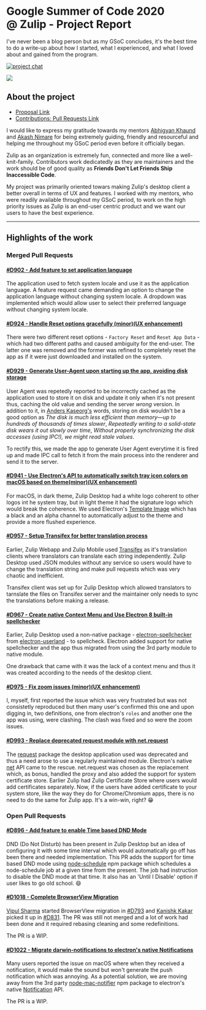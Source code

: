 # Google Summer of Code 2020 @ Zulip - Project Report

I've never been a blog person but as my GSoC concludes, it's the best time to do a write-up about how I started, what I experienced, and what I loved about and gained from the program.

[![project chat](https://img.shields.io/badge/zulip-join_chat-brightgreen.svg)](https://chat.zulip.org)

<img src="https://i.imgur.com/BRMm7yn.png"/>


## About the project
* [Proposal Link](https://docs.google.com/document/d/11sXx6OWPosq0IAuREJpw_RTNSvCzNfuFF2KldbvnBh0/edit?usp=sharing)
* [Contributions: Pull Requests Link](https://github.com/zulip/zulip-desktop/pulls/manavmehta)

I would like to express my gratitude towards my mentors [Abhigyan Khaund](https://www.github.com/abhigyank) and [Akash Nimare](https://www.github.com/akashnimare) for being extremely guiding, friendly and resourceful and helping me throughout my GSoC period even before it officially began.

Zulip as an organization is extremely fun, connected and more like a well-knit-family. Contributors work dedicatedly as they are maintainers and the work should be of good quality as **Friends Don't Let Friends Ship Inaccessible Code**.

My project was primarily oriented towars making Zulip's desktop client a better overall in terms of UX and features.
I worked with my mentors, who were readily available throughout my GSoC period, to work on the high priority issues as Zulip is an end-user centric product and we want our users to have the best experience.
___

## Highlights of the work

### Merged Pull Requests
#### [#D902 - Add feature to set application language](https://github.com/zulip/zulip-desktop/pull/902)
The application used to fetch system locale and use it as the application language. A feature request came demanding an option to change the application language without changing system locale. A dropdown was implemented which would allow user to select their preferred language without changing system locale.

#### [#D924 - Handle Reset options gracefully (minor)(UX enhancement)](https://github.com/zulip/zulip-desktop/pull/924)
There were two different reset options - `Factory Reset` and `Reset App Data` - which had two different paths and caused ambiguity for the end-user. The latter one was removed and the former was refined to completely reset the app as if it were just downloaded and installed on the system.

#### [#D929 - Generate User-Agent upon starting up the app, avoiding disk storage](https://github.com/zulip/zulip-desktop/pull/929)
User Agent was repetedly reported to be incorrectly cached as the application used to store it on disk and update it only when it's not present thus, caching the old value and sending the server *wrong* version. In addition to it, in [Anders Kaseorg's](https://www.github.com/andersk) words, storing on disk wouldn't be a good option as *The disk is much less efficient than memory—up to hundreds of thousands of times slower*, *Repeatedly writing to a solid-state disk wears it out slowly over time*, *Without properly synchronizing the disk accesses (using IPC!), we might read stale values*.

To rectify this, we made the app to generate User Agent everytime it is fired up and made IPC call to fetch it from the main process into the renderer and send it to the server.

#### [#D941 - Use Electron's API to automatically switch tray icon colors on macOS based on theme(minor)(UX enhancement)](https://github.com/zulip/zulip-desktop/pull/941)
For macOS, in dark theme, Zulip Desktop had a white logo coherent to other logos int he system tray, but in light theme it had the signature logo which would break the coherence. We used Electron's [Template Image](https://www.electronjs.org/docs/api/native-image#template-image) which has a black and an alpha channel to automatically adjust to the theme and provide a more flushed experience.

#### [#D957 - Setup Transifex for better translation process](https://github.com/zulip/zulip-desktop/pull/957)
Earlier, Zulip Webapp and Zulip Mobile used [Transifex](https://www.transifex.com/zulip/zulip/dashboard/) as it's translation clients where translators can translate each string independently. Zulip Desktop used JSON modules without any service so users would have to change the translation string and make pull requests which was very chaotic and inefficient.

Transifex client was set up for Zulip Desktop which allowed translators to tarnslate the files on Transifex server and the maintainer only needs to sync the translations before making a release.

#### [#D967 - Create native Context Menu and Use Electron 8 built-in spellchecker](https://github.com/zulip/zulip-desktop/pull/967)
Earlier, Zulip Desktop used a non-native package - [electron-spellchecker](https://www.npmjs.com/package/electron-spellchecker) from [electron-userland](https://github.com/electron-userland/) - to spellcheck. Electron added support for native spellchecker and the app thus migrated from using the 3rd party module to native module.

One drawback that came with it was the lack of a context menu and thus it was created according to the needs of the desktop client.


#### [#D975 - Fix zoom issues (minor)(UX enhancement)](https://github.com/zulip/zulip-desktop/pull/975)
I, myself, first reported the issue which was very frustrated but was not consistetly reproduced but then many user's confirmed this one and upon digging in, two definitions, one from electron's `roles` and another one the app was using, were clashing. The clash was fixed and so were the zoom issues.


#### [#D993 - Replace deprecated request module with net.request](https://github.com/zulip/zulip-desktop/pull/993)
The [request](https://www.npmjs.com/package/request) package the desktop application used was deprecated and thus a need arose to use a regularly maintained module. Electron's native [net](https://www.electronjs.org/docs/api/net) API came to the rescue. net.request was chosen as the replacement which, as bonus, handled the proxy and also added the support for system certificate store. Earlier Zulip had Zulip Certificate Store where users would add certificates separately. Now, if the users have added certificate to your system store, like the way they do for Chrome/Chromium apps, there is no need to do the same for Zulip app. It's a win-win, right? 😁

### Open Pull Requests
#### [#D896 - Add feature to enable Time based DND Mode](https://github.com/zulip/zulip-desktop/pull/896)
DND (Do Not Disturb) has been present in Zulip Desktop but an idea of configuring it with some time interval which would automatically go off has been there and needed implementation. This PR adds the support for time based DND mode using [node-schedule](https://www.npmjs.com/package/node-schedule) npm package which schedules a node-schedule job at a given time from the present. The job had instruction to disable the DND mode at that time. It also has an 'Until I Disable' option if user likes to go old school. 😄

#### [#D1018 - Complete BrowserView Migration](https://github.com/zulip/zulip-desktop/pull/1018)
[Vipul Sharma](https://github.com/vsvipul) started BrowserView migration in [#D793](https://github.com/zulip/zulip-desktop/pull/793/) and [Kanishk Kakar](https://github.com/kanishk98/) picked it up in [#D831](https://github.com/zulip/zulip-desktop/pull/831/). The PR was still not merged and a lot of work had been done and it required rebasing cleaning and some redefinitions.

The PR is a WIP.

#### [#D1022 - Migrate darwin-notifications to electron's native Notifications](https://github.com/zulip/zulip-desktop/pull/1022)
Many users reported the issue on macOS where when they received a notification, it would make the sound but won't generate the push notification which was annoying.
As a potential solution, we are moving away from the 3rd party [node-mac-notifier](https://www.npmjs.com/package/node-mac-notifier) npm package to electron's native [Notification](https://www.electronjs.org/docs/api/notification#notification) API.

The PR is a WIP.
